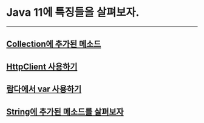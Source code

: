 # Java 11에 특징들을 살펴보자.
---

## [Collection에 추가된 메소드](java11_collection.md)

## [HttpClient 사용하기](java11_httpclient.md)

## [람다에서 var 사용하기](java11_lambda_var.md)

## [String에 추가된 메소드를 살펴보자](java11_string.md)